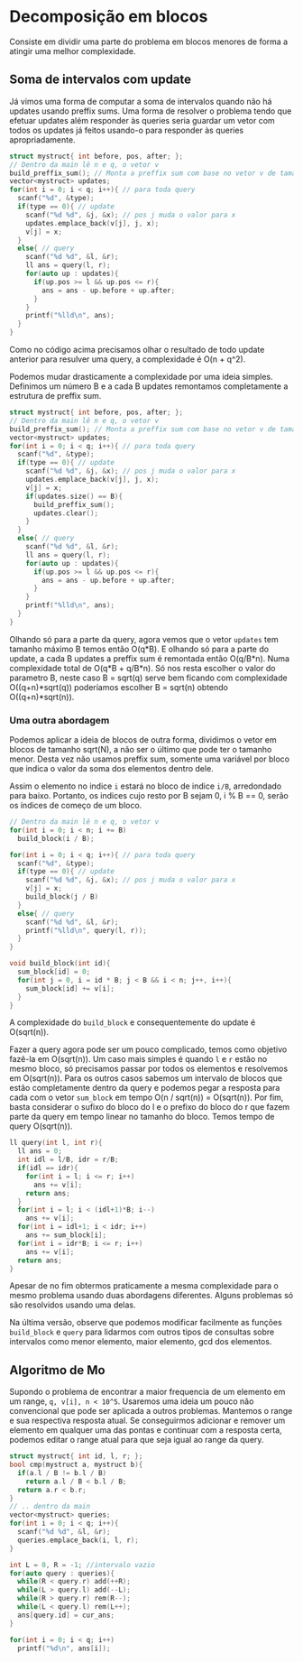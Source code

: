 # Decomposição em blocos

Consiste em dividir uma parte do problema em blocos menores de forma a atingir uma melhor complexidade.

## Soma de intervalos com update
Já vimos uma forma de computar a soma de intervalos quando não há updates usando preffix sums. Uma forma de resolver o problema tendo que efetuar updates além responder às queries seria guardar um vetor com todos os updates já feitos usando-o para responder às queries apropriadamente.

```cpp
struct mystruct{ int before, pos, after; };
// Dentro da main lê n e q, o vetor v
build_preffix_sum(); // Monta a preffix sum com base no vetor v de tamanho n
vector<mystruct> updates;
for(int i = 0; i < q; i++){ // para toda query
  scanf("%d", &type);
  if(type == 0){ // update
    scanf("%d %d", &j, &x); // pos j muda o valor para x
    updates.emplace_back(v[j], j, x);
    v[j] = x;
  }
  else{ // query
    scanf("%d %d", &l, &r);
    ll ans = query(l, r);
    for(auto up : updates){
      if(up.pos >= l && up.pos <= r){
        ans = ans - up.before + up.after;
      }
    }
    printf("%lld\n", ans);
  }
}
```

Como no código acima precisamos olhar o resultado de todo update anterior para resulver uma query, a complexidade é O(n + q^2).

Podemos mudar drasticamente a complexidade por uma ideia simples. Definimos um número B e a cada B updates remontamos completamente a estrutura de preffix sum.

```cpp
struct mystruct{ int before, pos, after; };
// Dentro da main lê n e q, o vetor v
build_preffix_sum(); // Monta a preffix sum com base no vetor v de tamanho n
vector<mystruct> updates;
for(int i = 0; i < q; i++){ // para toda query
  scanf("%d", &type);
  if(type == 0){ // update
    scanf("%d %d", &j, &x); // pos j muda o valor para x
    updates.emplace_back(v[j], j, x);
    v[j] = x;
    if(updates.size() == B){
      build_preffix_sum();
      updates.clear();
    }
  }
  else{ // query
    scanf("%d %d", &l, &r);
    ll ans = query(l, r);
    for(auto up : updates){
      if(up.pos >= l && up.pos <= r){
        ans = ans - up.before + up.after;
      }
    }
    printf("%lld\n", ans);
  }
}
```
Olhando só para a parte da query, agora vemos que o vetor `updates` tem tamanho máximo B temos então O(q\*B). E olhando só para a parte do update, a cada B updates a preffix sum é remontada então O(q/B\*n). Numa complexidade total de O(q\*B + q/B\*n). Só nos resta escolher o valor do parametro B, neste caso B = sqrt(q) serve bem ficando com complexidade O((q+n)\*sqrt(q)) poderíamos escolher B = sqrt(n) obtendo O((q+n)\*sqrt(n)).

### Uma outra abordagem
Podemos aplicar a ideia de blocos de outra forma, dividimos o vetor em blocos de tamanho sqrt(N), a não ser o último que pode ter o tamanho menor. Desta vez não usamos preffix sum, somente uma variável por bloco que indica o valor da soma dos elementos dentro dele.

Assim o elemento no indice `i` estará no bloco de indice `i/B`, arredondado para baixo. Portanto, os indices cujo resto por B sejam 0, i % B == 0, serão os índices de começo de um bloco.

```cpp
// Dentro da main lê n e q, o vetor v
for(int i = 0; i < n; i += B)
  build_block(i / B);

for(int i = 0; i < q; i++){ // para toda query
  scanf("%d", &type);
  if(type == 0){ // update
    scanf("%d %d", &j, &x); // pos j muda o valor para x
    v[j] = x;
    build_block(j / B)
  }
  else{ // query
    scanf("%d %d", &l, &r);
    printf("%lld\n", query(l, r));
  }
}
```
```cpp
void build_block(int id){
  sum_block[id] = 0;
  for(int j = 0, i = id * B; j < B && i < n; j++, i++){
    sum_block[id] += v[i];
  }
}
```
A complexidade do `build_block` e consequentemente do update é O(sqrt(n)).

Fazer a query agora pode ser um pouco complicado, temos como objetivo fazê-la em O(sqrt(n)). Um caso mais simples é quando `l` e `r` estão no mesmo bloco, só precisamos passar por todos os elementos e resolvemos em O(sqrt(n)). Para os outros casos sabemos um intervalo de blocos que estão completamente dentro da query e podemos pegar a resposta para cada com o vetor `sum_block` em tempo O(n / sqrt(n)) = O(sqrt(n)). Por fim, basta considerar o sufixo do bloco do l e o prefixo do bloco do r que fazem parte da query em tempo linear no tamanho do bloco. Temos tempo de query O(sqrt(n)).
```cpp
ll query(int l, int r){
  ll ans = 0;
  int idl = l/B, idr = r/B;
  if(idl == idr){
    for(int i = l; i <= r; i++)
      ans += v[i];
    return ans;
  }
  for(int i = l; i < (idl+1)*B; i--)
    ans += v[i];
  for(int i = idl+1; i < idr; i++)
    ans += sum_block[i];
  for(int i = idr*B; i <= r; i++)
    ans += v[i];
  return ans;
}
```

Apesar de no fim obtermos praticamente a mesma complexidade para o mesmo problema usando duas abordagens diferentes. Alguns problemas só são resolvidos usando uma delas.

Na última versão, observe que podemos modificar facilmente as funções `build_block` e `query` para lidarmos com outros tipos de consultas sobre intervalos como menor elemento, maior elemento, gcd dos elementos.


## Algoritmo de Mo

Supondo o problema de encontrar a maior frequencia de um elemento em um range, `q, v[i], n < 10^5`. Usaremos uma ideia um pouco não convencional que pode ser aplicada a outros problemas. Mantemos o range e sua respectiva resposta atual. Se conseguirmos adicionar e remover um elemento em qualquer uma das pontas e continuar com a resposta certa, podemos editar o range atual para que seja igual ao range da query.




```cpp
struct mystruct{ int id, l, r; };
bool cmp(mystruct a, mystruct b){
  if(a.l / B != b.l / B)
    return a.l / B < b.l / B;
  return a.r < b.r;
}
// .. dentro da main
vector<mystruct> queries;
for(int i = 0; i < q; i++){
  scanf("%d %d", &l, &r);
  queries.emplace_back(i, l, r);
}

int L = 0, R = -1; //intervalo vazio
for(auto query : queries){
  while(R < query.r) add(++R);
  while(L > query.l) add(--L);
  while(R > query.r) rem(R--);
  while(L < query.l) rem(L++);
  ans[query.id] = cur_ans;
}

for(int i = 0; i < q; i++)
  printf("%d\n", ans[i]);
```
